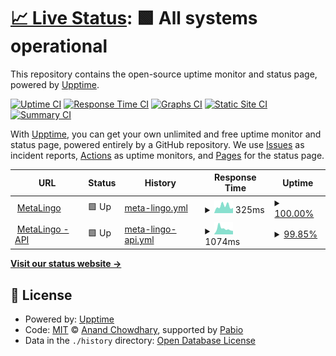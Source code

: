 # [📈 Live Status](https://voila-learning.github.io/upptime): <!--live status--> **🟩 All systems operational**

This repository contains the open-source uptime monitor and status page, powered by [Upptime](https://github.com/upptime/upptime).

[![Uptime CI](https://github.com/voila-learning/upptime/workflows/Uptime%20CI/badge.svg)](https://github.com/voila-learning/upptime/actions?query=workflow%3A%22Uptime+CI%22)
[![Response Time CI](https://github.com/voila-learning/upptime/workflows/Response%20Time%20CI/badge.svg)](https://github.com/voila-learning/upptime/actions?query=workflow%3A%22Response+Time+CI%22)
[![Graphs CI](https://github.com/voila-learning/upptime/workflows/Graphs%20CI/badge.svg)](https://github.com/voila-learning/upptime/actions?query=workflow%3A%22Graphs+CI%22)
[![Static Site CI](https://github.com/voila-learning/upptime/workflows/Static%20Site%20CI/badge.svg)](https://github.com/voila-learning/upptime/actions?query=workflow%3A%22Static+Site+CI%22)
[![Summary CI](https://github.com/voila-learning/upptime/workflows/Summary%20CI/badge.svg)](https://github.com/voila-learning/upptime/actions?query=workflow%3A%22Summary+CI%22)

With [Upptime](https://upptime.js.org), you can get your own unlimited and free uptime monitor and status page, powered entirely by a GitHub repository. We use [Issues](https://github.com/voila-learning/upptime/issues) as incident reports, [Actions](https://github.com/voila-learning/upptime/actions) as uptime monitors, and [Pages](https://voila-learning.github.io/upptime) for the status page.

<!--start: status pages-->
<!-- This summary is generated by Upptime (https://github.com/upptime/upptime) -->
<!-- Do not edit this manually, your changes will be overwritten -->
<!-- prettier-ignore -->
| URL | Status | History | Response Time | Uptime |
| --- | ------ | ------- | ------------- | ------ |
| <img alt="" src="https://icons.duckduckgo.com/ip3/metalingo.ca.ico" height="13"> [MetaLingo](http://metalingo.ca/) | 🟩 Up | [meta-lingo.yml](https://github.com/voila-learning/upptime/commits/HEAD/history/meta-lingo.yml) | <details><summary><img alt="Response time graph" src="./graphs/meta-lingo/response-time-week.png" height="20"> 325ms</summary><br><a href="https://voila-learning.github.io/upptime/history/meta-lingo"><img alt="Response time 361" src="https://img.shields.io/endpoint?url=https%3A%2F%2Fraw.githubusercontent.com%2Fvoila-learning%2Fupptime%2FHEAD%2Fapi%2Fmeta-lingo%2Fresponse-time.json"></a><br><a href="https://voila-learning.github.io/upptime/history/meta-lingo"><img alt="24-hour response time 243" src="https://img.shields.io/endpoint?url=https%3A%2F%2Fraw.githubusercontent.com%2Fvoila-learning%2Fupptime%2FHEAD%2Fapi%2Fmeta-lingo%2Fresponse-time-day.json"></a><br><a href="https://voila-learning.github.io/upptime/history/meta-lingo"><img alt="7-day response time 325" src="https://img.shields.io/endpoint?url=https%3A%2F%2Fraw.githubusercontent.com%2Fvoila-learning%2Fupptime%2FHEAD%2Fapi%2Fmeta-lingo%2Fresponse-time-week.json"></a><br><a href="https://voila-learning.github.io/upptime/history/meta-lingo"><img alt="30-day response time 385" src="https://img.shields.io/endpoint?url=https%3A%2F%2Fraw.githubusercontent.com%2Fvoila-learning%2Fupptime%2FHEAD%2Fapi%2Fmeta-lingo%2Fresponse-time-month.json"></a><br><a href="https://voila-learning.github.io/upptime/history/meta-lingo"><img alt="1-year response time 361" src="https://img.shields.io/endpoint?url=https%3A%2F%2Fraw.githubusercontent.com%2Fvoila-learning%2Fupptime%2FHEAD%2Fapi%2Fmeta-lingo%2Fresponse-time-year.json"></a></details> | <details><summary><a href="https://voila-learning.github.io/upptime/history/meta-lingo">100.00%</a></summary><a href="https://voila-learning.github.io/upptime/history/meta-lingo"><img alt="All-time uptime 99.97%" src="https://img.shields.io/endpoint?url=https%3A%2F%2Fraw.githubusercontent.com%2Fvoila-learning%2Fupptime%2FHEAD%2Fapi%2Fmeta-lingo%2Fuptime.json"></a><br><a href="https://voila-learning.github.io/upptime/history/meta-lingo"><img alt="24-hour uptime 100.00%" src="https://img.shields.io/endpoint?url=https%3A%2F%2Fraw.githubusercontent.com%2Fvoila-learning%2Fupptime%2FHEAD%2Fapi%2Fmeta-lingo%2Fuptime-day.json"></a><br><a href="https://voila-learning.github.io/upptime/history/meta-lingo"><img alt="7-day uptime 100.00%" src="https://img.shields.io/endpoint?url=https%3A%2F%2Fraw.githubusercontent.com%2Fvoila-learning%2Fupptime%2FHEAD%2Fapi%2Fmeta-lingo%2Fuptime-week.json"></a><br><a href="https://voila-learning.github.io/upptime/history/meta-lingo"><img alt="30-day uptime 100.00%" src="https://img.shields.io/endpoint?url=https%3A%2F%2Fraw.githubusercontent.com%2Fvoila-learning%2Fupptime%2FHEAD%2Fapi%2Fmeta-lingo%2Fuptime-month.json"></a><br><a href="https://voila-learning.github.io/upptime/history/meta-lingo"><img alt="1-year uptime 99.97%" src="https://img.shields.io/endpoint?url=https%3A%2F%2Fraw.githubusercontent.com%2Fvoila-learning%2Fupptime%2FHEAD%2Fapi%2Fmeta-lingo%2Fuptime-year.json"></a></details>
| <img alt="" src="https://icons.duckduckgo.com/ip3/api.metalingo.ca.ico" height="13"> [MetaLingo - API](https://api.metalingo.ca/actuator/health) | 🟩 Up | [meta-lingo-api.yml](https://github.com/voila-learning/upptime/commits/HEAD/history/meta-lingo-api.yml) | <details><summary><img alt="Response time graph" src="./graphs/meta-lingo-api/response-time-week.png" height="20"> 1074ms</summary><br><a href="https://voila-learning.github.io/upptime/history/meta-lingo-api"><img alt="Response time 841" src="https://img.shields.io/endpoint?url=https%3A%2F%2Fraw.githubusercontent.com%2Fvoila-learning%2Fupptime%2FHEAD%2Fapi%2Fmeta-lingo-api%2Fresponse-time.json"></a><br><a href="https://voila-learning.github.io/upptime/history/meta-lingo-api"><img alt="24-hour response time 661" src="https://img.shields.io/endpoint?url=https%3A%2F%2Fraw.githubusercontent.com%2Fvoila-learning%2Fupptime%2FHEAD%2Fapi%2Fmeta-lingo-api%2Fresponse-time-day.json"></a><br><a href="https://voila-learning.github.io/upptime/history/meta-lingo-api"><img alt="7-day response time 1074" src="https://img.shields.io/endpoint?url=https%3A%2F%2Fraw.githubusercontent.com%2Fvoila-learning%2Fupptime%2FHEAD%2Fapi%2Fmeta-lingo-api%2Fresponse-time-week.json"></a><br><a href="https://voila-learning.github.io/upptime/history/meta-lingo-api"><img alt="30-day response time 902" src="https://img.shields.io/endpoint?url=https%3A%2F%2Fraw.githubusercontent.com%2Fvoila-learning%2Fupptime%2FHEAD%2Fapi%2Fmeta-lingo-api%2Fresponse-time-month.json"></a><br><a href="https://voila-learning.github.io/upptime/history/meta-lingo-api"><img alt="1-year response time 841" src="https://img.shields.io/endpoint?url=https%3A%2F%2Fraw.githubusercontent.com%2Fvoila-learning%2Fupptime%2FHEAD%2Fapi%2Fmeta-lingo-api%2Fresponse-time-year.json"></a></details> | <details><summary><a href="https://voila-learning.github.io/upptime/history/meta-lingo-api">99.85%</a></summary><a href="https://voila-learning.github.io/upptime/history/meta-lingo-api"><img alt="All-time uptime 99.92%" src="https://img.shields.io/endpoint?url=https%3A%2F%2Fraw.githubusercontent.com%2Fvoila-learning%2Fupptime%2FHEAD%2Fapi%2Fmeta-lingo-api%2Fuptime.json"></a><br><a href="https://voila-learning.github.io/upptime/history/meta-lingo-api"><img alt="24-hour uptime 100.00%" src="https://img.shields.io/endpoint?url=https%3A%2F%2Fraw.githubusercontent.com%2Fvoila-learning%2Fupptime%2FHEAD%2Fapi%2Fmeta-lingo-api%2Fuptime-day.json"></a><br><a href="https://voila-learning.github.io/upptime/history/meta-lingo-api"><img alt="7-day uptime 99.85%" src="https://img.shields.io/endpoint?url=https%3A%2F%2Fraw.githubusercontent.com%2Fvoila-learning%2Fupptime%2FHEAD%2Fapi%2Fmeta-lingo-api%2Fuptime-week.json"></a><br><a href="https://voila-learning.github.io/upptime/history/meta-lingo-api"><img alt="30-day uptime 99.96%" src="https://img.shields.io/endpoint?url=https%3A%2F%2Fraw.githubusercontent.com%2Fvoila-learning%2Fupptime%2FHEAD%2Fapi%2Fmeta-lingo-api%2Fuptime-month.json"></a><br><a href="https://voila-learning.github.io/upptime/history/meta-lingo-api"><img alt="1-year uptime 99.92%" src="https://img.shields.io/endpoint?url=https%3A%2F%2Fraw.githubusercontent.com%2Fvoila-learning%2Fupptime%2FHEAD%2Fapi%2Fmeta-lingo-api%2Fuptime-year.json"></a></details>

<!--end: status pages-->

[**Visit our status website →**](https://voila-learning.github.io/upptime)

## 📄 License

- Powered by: [Upptime](https://github.com/upptime/upptime)
- Code: [MIT](./LICENSE) © [Anand Chowdhary](https://anandchowdhary.com), supported by [Pabio](https://pabio.com)
- Data in the `./history` directory: [Open Database License](https://opendatacommons.org/licenses/odbl/1-0/)
